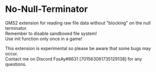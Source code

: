 # No-Null-Terminator
GMS2 extension for reading raw file data without "blocking" on the null terminator.</br>
Remember to disable sandboxed file system!</br>
Use init function only once in a game!</br>

This extension is experimental so please be aware that some bugs may occur.</br>
Contact me on Discord FssAy#8631 [701563061735129138] for any questions.</br>

